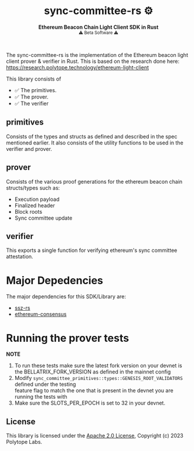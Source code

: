 # <h1 align="center"> sync-committee-rs ⚙️ </h1>

<p align="center">
    <strong>Ethereum Beacon Chain Light Client SDK in Rust</strong>
    <br />
    <sub> ⚠️ Beta Software ⚠️ </sub>
</p>

<br/>

The sync-committee-rs is the implementation of the Ethereum beacon light client prover & verifier in Rust. This is based on the research done here: https://research.polytope.technology/ethereum-light-client


This library consists of
- ✅ The primitives.
- ✅ The prover.
- ✅ The verifier


## primitives
Consists of the types and structs as defined and described in the spec mentioned earlier. It also consists of the utility functions
to be used in the verifier and prover.

## prover
Consists of the various proof generations for the ethereum beacon chain structs/types such as:

- Execution payload
- Finalized header
- Block roots
- Sync committee update

## verifier
This exports a single function for verifying ethereum's sync committee attestation. 


# Major Depedencies
The major dependencies for this SDK/Library are:

- [ssz-rs](https://github.com/ralexstokes/ssz-rs) 
- [ethereum-consensus](https://github.com/ralexstokes/ethereum-consensus)


# Running the prover tests
**NOTE**
1. To run these tests make sure the latest fork version on your devnet is the BELLATRIX_FORK_VERSION as defined in the mainnet config  
2. Modify `sync_committee_primitives::types::GENESIS_ROOT_VALIDATORS` defined under the testing  
   feature flag to match the one that is present in the devnet you are running the tests with
3. Make sure the SLOTS_PER_EPOCH is set to 32 in your devnet.  


## License
This library is licensed under the [Apache 2.0 License](./LICENSE), Copyright (c) 2023 Polytope Labs.
